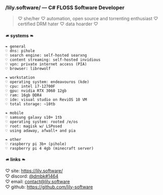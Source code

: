 ### /lily.software/ — C# FLOSS Software Developer
> ♡ she/her ♡ automation, open source and torrenting enthusiast ♡ certified DRM hater ♡ data hoarder ♡

#### ☙ systems ❧
```
❧ general
♡ dns: pihole
♡ search engine: self-hosted searxng
♡ content streaming: self-hosted invidious
♡ vpn: private internet access (PIA)
♡ browser: librewolf

❧ workstation
♡ operating system: endeavouros (kde)
♡ cpu: intel i7-12700F
♡ gpu: nvidia RTX 3060 12gb
♡ ram: 16gb DDR4
♡ ide: visual studio on ReviOS 10 VM
♡ total storage: ~10tb

❧ mobile
♡ samsung galaxy s10+ 1tb
♡ operating system: rooted /e/os
♡ root: magisk w/ LSPosed
♡ using adaway, afwall+ and pia

❧ other
♡ raspberry pi 3b+ (pihole)
♡ raspberry pi 4 4gb (minecraft server)
```

#### ☙ links ❧
♡ site: https://lily.software/<br>
♡ discord: [@dmbk#1464](https://discord.com)<br>
♡ email: [contact@lily.software](mailto:contact@lily.software)<br>
♡ github: https://github.com/lily-software
